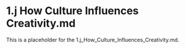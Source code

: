 # 1.j How Culture Influences Creativity.md

This is a placeholder for the 1.j_How_Culture_Influences_Creativity.md.